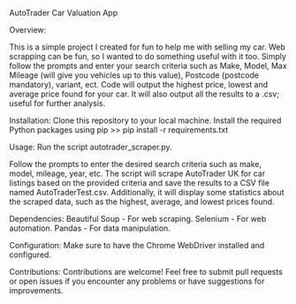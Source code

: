 AutoTrader Car Valuation App

Overview: 

This is a simple project I created for fun to help me with selling my car. Web scrapping can be fun, so I wanted to do something useful with it too. Simply follow the prompts and enter your search criteria such as Make, Model, Max Mileage (will give you vehicles up to this value), Postcode (postcode mandatory), variant, ect. Code will output the highest price, lowest and average price found for your car. It will also output all the results to a .csv; useful for further analysis.

Installation:
Clone this repository to your local machine.
Install the required Python packages using pip >>
pip install -r requirements.txt

Usage:
Run the script autotrader_scraper.py.

Follow the prompts to enter the desired search criteria such as make, model, mileage, year, etc.
The script will scrape AutoTrader UK for car listings based on the provided criteria and save the results to a CSV file named AutoTraderTest.csv.
Additionally, it will display some statistics about the scraped data, such as the highest, average, and lowest prices found.

Dependencies:
Beautiful Soup - For web scraping.
Selenium - For web automation.
Pandas - For data manipulation.

Configuration:
Make sure to have the Chrome WebDriver installed and configured.

Contributions:
Contributions are welcome! Feel free to submit pull requests or open issues if you encounter any problems or have suggestions for improvements.
